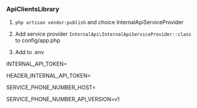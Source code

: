 ### ApiClientsLibrary

1. `php artisan vendor:publish` and choice InternalApiServiceProvider
2. Add service provider `InternalApi\InternalApiServiceProvider::class` to config/app.php

3. Add to .env 

INTERNAL_API_TOKEN=

HEADER_INTERNAL_API_TOKEN=

SERVICE_PHONE_NUMBER_HOST=

SERVICE_PHONE_NUMBER_API_VERSION=v1